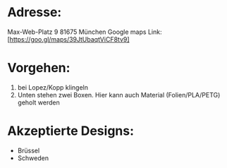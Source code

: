 # Adresse:

Max-Web-Platz 9
81675 München
Google maps Link: [https://goo.gl/maps/39JtUbaqtViCF8tv9]

# Vorgehen:
1) bei Lopez/Kopp klingeln 
2) Unten stehen zwei Boxen. Hier kann auch Material (Folien/PLA/PETG) geholt werden

# Akzeptierte Designs: 
* Brüssel 
* Schweden
